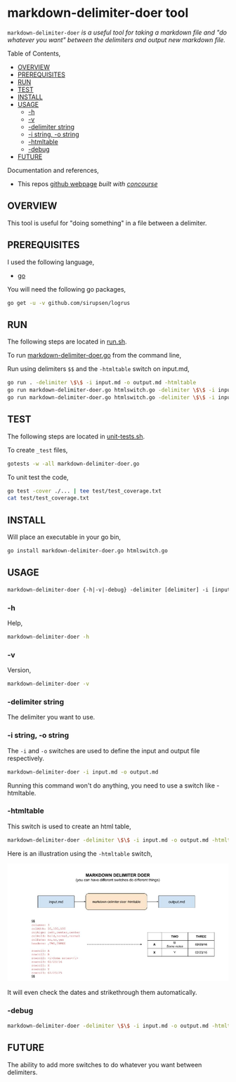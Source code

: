# markdown-delimiter-doer tool

`markdown-delimiter-doer` _is a useful tool for
taking a markdown file and "do whatever you want" between the delimiters
and output new markdown file._

Table of Contents,

* [OVERVIEW](https://github.com/JeffDeCola/my-go-tools/tree/master/markdown-tools/markdown-delimiter-doer#overview)
* [PREREQUISITES](https://github.com/JeffDeCola/my-go-tools/tree/master/markdown-tools/markdown-delimiter-doer#prerequisites)
* [RUN](https://github.com/JeffDeCola/my-go-tools/tree/master/markdown-tools/markdown-delimiter-doer#run)
* [TEST](https://github.com/JeffDeCola/my-go-tools/tree/master/markdown-tools/markdown-delimiter-doer#test)
* [INSTALL](https://github.com/JeffDeCola/my-go-tools/tree/master/markdown-tools/markdown-delimiter-doer#install)
* [USAGE](https://github.com/JeffDeCola/my-go-tools/tree/master/markdown-tools/markdown-delimiter-doer#usage)
  * [-h](https://github.com/JeffDeCola/my-go-tools/tree/master/markdown-tools/markdown-delimiter-doer#-h)
  * [-v](https://github.com/JeffDeCola/my-go-tools/tree/master/markdown-tools/markdown-delimiter-doer#-v)
  * [-delimiter string](https://github.com/JeffDeCola/my-go-tools/tree/master/markdown-tools/markdown-delimiter-doer#-delimiter-string)
  * [-i string, -o string](https://github.com/JeffDeCola/my-go-tools/tree/master/markdown-tools/markdown-delimiter-doer#-i-string--o-string)
  * [-htmltable](https://github.com/JeffDeCola/my-go-tools/tree/master/markdown-tools/markdown-delimiter-doer#-htmltable)
  * [-debug](https://github.com/JeffDeCola/my-go-tools/tree/master/markdown-tools/markdown-delimiter-doer#-debug)
* [FUTURE](https://github.com/JeffDeCola/my-go-tools/tree/master/markdown-tools/markdown-delimiter-doer#future)

Documentation and references,

* This repos
  [github webpage](https://jeffdecola.github.io/my-go-tools/)
  _built with
  [concourse](https://github.com/JeffDeCola/my-go-tools/blob/master/ci-README.md)_

## OVERVIEW

This tool is useful for "doing something" in a file between a delimiter.

## PREREQUISITES

I used the following language,

* [go](https://github.com/JeffDeCola/my-cheat-sheets/tree/master/software/development/languages/go-cheat-sheet)

You will need the following go packages,

```bash
go get -u -v github.com/sirupsen/logrus
```

## RUN

The following steps are located in
[run.sh](https://github.com/JeffDeCola/my-go-tools/blob/master/markdown-tools/markdown-delimiter-doer/run.sh).

To run
[markdown-delimiter-doer.go](https://github.com/JeffDeCola/my-go-tools/blob/master/markdown-tools/markdown-delimiter-doer/markdown-delimiter-doer.go)
from the command line,

Run using delimiters `$$` and the `-htmltable` switch on input.md,

```bash
go run . -delimiter \$\$ -i input.md -o output.md -htmltable
go run markdown-delimiter-doer.go htmlswitch.go -delimiter \$\$ -i input.md -o output.md -htmltable
go run markdown-delimiter-doer.go htmlswitch.go -delimiter \$\$ -i input.md -o output.md -htmltable -debug
```

## TEST

The following steps are located in
[unit-tests.sh](https://github.com/JeffDeCola/my-go-tools/blob/master/markdown-tools/markdown-delimiter-doer/test/unit-tests.sh).

To create `_test` files,

```bash
gotests -w -all markdown-delimiter-doer.go
```

To unit test the code,

```bash
go test -cover ./... | tee test/test_coverage.txt
cat test/test_coverage.txt
```

## INSTALL

Will place an executable in your go bin,

```bash
go install markdown-delimiter-doer.go htmlswitch.go 
```

## USAGE

```txt
markdown-delimiter-doer {-h|-v|-debug} -delimiter [delimiter] -i [input file] -o [output file] -htmltable
```

### -h

Help,

```bash
markdown-delimiter-doer -h
```

### -v

Version,

```bash
markdown-delimiter-doer -v
```

### -delimiter string

The delimiter you want to use.

### -i string, -o string

The `-i` and `-o` switches are used to define the input and output file respectively.

```bash
markdown-delimiter-doer -i input.md -o output.md
```

Running this command won't do anything, you need to use a switch like -htmltable.

### -htmltable

This switch is used to create an html table,

```bash
markdown-delimiter-doer -delimiter \$\$ -i input.md -o output.md -htmltable
```

Here is an illustration using the `-htmltable` switch,

![IMAGE - markdown-delimiter-doer - IMAGE](../../docs/pics/markdown-delimiter-doer.jpg)

It will even check the dates and strikethrough them automatically.

### -debug

```bash
markdown-delimiter-doer -delimiter \$\$ -i input.md -o output.md -htmltable -debug
```

## FUTURE

The ability to add more switches to do whatever you want between delimiters.
